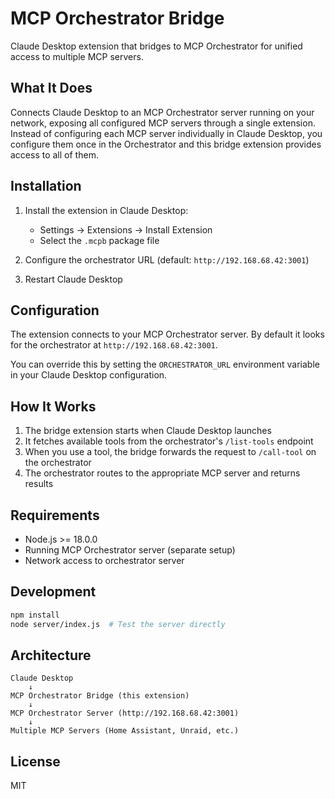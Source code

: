 # MCP Orchestrator Bridge

Claude Desktop extension that bridges to MCP Orchestrator for unified access to multiple MCP servers.

## What It Does

Connects Claude Desktop to an MCP Orchestrator server running on your network, exposing all configured MCP servers through a single extension. Instead of configuring each MCP server individually in Claude Desktop, you configure them once in the Orchestrator and this bridge extension provides access to all of them.

## Installation

1. Install the extension in Claude Desktop:
   - Settings → Extensions → Install Extension
   - Select the `.mcpb` package file

2. Configure the orchestrator URL (default: `http://192.168.68.42:3001`)

3. Restart Claude Desktop

## Configuration

The extension connects to your MCP Orchestrator server. By default it looks for the orchestrator at `http://192.168.68.42:3001`.

You can override this by setting the `ORCHESTRATOR_URL` environment variable in your Claude Desktop configuration.

## How It Works

1. The bridge extension starts when Claude Desktop launches
2. It fetches available tools from the orchestrator's `/list-tools` endpoint
3. When you use a tool, the bridge forwards the request to `/call-tool` on the orchestrator
4. The orchestrator routes to the appropriate MCP server and returns results

## Requirements

- Node.js >= 18.0.0
- Running MCP Orchestrator server (separate setup)
- Network access to orchestrator server

## Development

```bash
npm install
node server/index.js  # Test the server directly
```

## Architecture

```
Claude Desktop
    ↓
MCP Orchestrator Bridge (this extension)
    ↓
MCP Orchestrator Server (http://192.168.68.42:3001)
    ↓
Multiple MCP Servers (Home Assistant, Unraid, etc.)
```

## License

MIT
